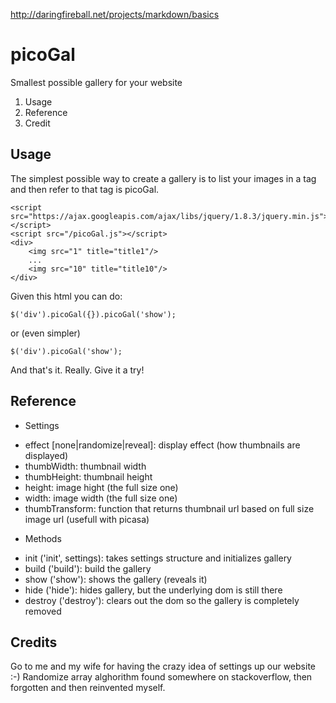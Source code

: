 http://daringfireball.net/projects/markdown/basics

picoGal
=======

Smallest possible gallery for your website

1. Usage
2. Reference
3. Credit

Usage
-----

The simplest possible way to create a gallery is to list your images in a tag and then refer to that tag is picoGal.

    <script src="https://ajax.googleapis.com/ajax/libs/jquery/1.8.3/jquery.min.js"></script>
    <script src="/picoGal.js"></script>
    <div>
        <img src="1" title="title1"/>
        ...
        <img src="10" title="title10"/>
    </div>

Given this html you can do:

    $('div').picoGal({}).picoGal('show');

or (even simpler)
    
    $('div').picoGal('show');

And that's it. Really. Give it a try!

Reference
---------

* Settings
- effect [none|randomize|reveal]: display effect (how thumbnails are displayed)
- thumbWidth: thumbnail width
- thumbHeight: thumbnail height
- height: image hight (the full size one)
- width: image width (the full size one)
- thumbTransform: function that returns thumbnail url based on full size image url (usefull with picasa)

* Methods
- init ('init', settings): takes settings structure and initializes gallery
- build ('build'): build the gallery
- show ('show'): shows the gallery (reveals it)
- hide ('hide'): hides gallery, but the underlying dom is still there
- destroy ('destroy'): clears out the dom so the gallery is completely removed

Credits
-------

Go to me and my wife for having the crazy idea of settings up our website :-)
Randomize array alghorithm found somewhere on stackoverflow, then forgotten and then reinvented myself.